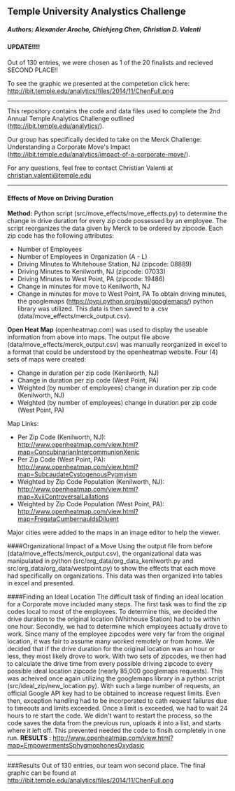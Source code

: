 ## Temple University Analystics Challenge
##### Authors: Alexander Arocho, Chiehjeng Chen, Christian D. Valenti

#### UPDATE!!!!
Out of 130 entries, we were chosen as 1 of the 20 finalists and recieved SECOND PLACE!!

To see the graphic we presented at the competetion click here: http://ibit.temple.edu/analytics/files/2014/11/ChenFull.png

------

This repository contains the code and data files used to complete the 2nd Annual Temple Analytics Challenge outlined (http://ibit.temple.edu/analytics/).

Our group has specifically decided to take on the Merck Challenge: Understanding a Corporate Move's Impact (http://ibit.temple.edu/analytics/impact-of-a-corporate-move/).

For any questions, feel free to contact Christian Valenti at christian.valenti@temple.edu

------
####


#### Effects of Move on Driving Duration
**Method:** Python script (src/move_effects/move_effects.py) to determine the change in drive duration for every zip code possessed by an employee. The script reorganizes the data given by Merck to be ordered by zipcode. Each zip code has the following attributes:
* Number of Employees
* Number of Employees in Organization (A - L)
* Driving Minutes to Whitehouse Station, NJ (zipcode: 08889)
* Driving Minutes to Kenilworth, NJ (zipcode: 07033)
* Driving Minutes to West Point, PA (zipcode: 19486)
* Change in minutes for move to Kenilworth, NJ
* Change in minutes for move to West Point, PA
To obtain driving minutes, the googlemaps (https://pypi.python.org/pypi/googlemaps/) python library was utilized. This data is then saved to a .csv (data/move_effects/merck_output.csv).

**Open Heat Map** (openheatmap.com) was used to display the useable information from above into maps.
The output file above (data/move_effects/merck_output.csv) was manually reorganized in excel to a format that could be understood by the openheatmap website.
Four (4) sets of maps were created:
* Change in duration per zip code (Kenilworth, NJ)
* Change in duration per zip code (West Point, PA)
* Weighted (by number of employees) change in duration per zip code (Kenilworth, NJ)
* Weighted (by number of employees) change in duration per zip code (West Point, PA)

Map Links:
* Per Zip Code (Kenilworth, NJ): http://www.openheatmap.com/view.html?map=ConcubinarianIntercommunionXenic
* Per Zip Code (West Point, PA): http://www.openheatmap.com/view.html?map=SubcaudateCystogenousPygmyism
* Weighted by Zip Code Population (Kenilworth, NJ): http://www.openheatmap.com/view.html?map=XviiControversalLallations
* Weighted by Zip Code Population (West Point, PA): http://www.openheatmap.com/view.html?map=FregataCumbernauldsDiluent

Major cities were added to the maps in an image editor to help the viewer.

####Organizational Impact of a Move
Using the output file from  before (data/move_effects/merck_output.csv), the organizational data was manipulated in python (src/org_data/org_data_kenilworth.py and src/org_data/org_data/westpoint.py) to show the effects that each move had specifically on organizations. This data was then organized into tables in excel and presented.

####Finding an Ideal Location
The difficult task of finding an ideal location for a Corporate move included many steps. 
The first task was to find the zip codes local to most of the employees. To determine this, we decided the drive duration to the original location (Whithouse Station) had to be within one hour.
Secondly, we had to determine which employees actually drove to work. Since many of the employee zipcodes were very far from the original location, it was fair to assume many worked remotely or from home. We decided that if the drive duration for the original location was an hour or less, they most likely drove to work.
With two sets of zipcodes, we then had to calculate the drive time from every possible driving zipcode to every possible ideal location zipcode (nearly 85,000 googlemaps requests). This was acheived once again utilizing the googlemaps library in a python script (src/ideal_zip/new_location.py). With such a large number of requests, an official Google API key had to be obtained to increase request limits. Even then, exception handling had to be incorporated to cath request failures due to timeouts and limits exceeded. Once a limit is exceeded, we had to wait 24 hours to re start the code. We didn't want to restart the process, so the code saves the data from the previous run, uploads it into a list, and starts where it left off. This prevented needed the code to finsih completely in one run.
**RESULTS** : http://www.openheatmap.com/view.html?map=EmpowermentsSphygmophonesOxydasic

------

###Results
Out of 130 entries, our team won second place. The final graphic can be found at
http://ibit.temple.edu/analytics/files/2014/11/ChenFull.png
